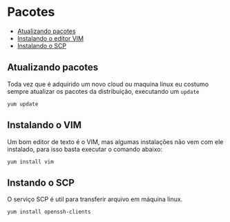 # Pacotes

 - [Atualizando pacotes](#atualizando-pacotes)
 - [Instalando o editor VIM](#instalando-vim)
 - [Instalando o SCP](#instalando-scp)
 
 
<a name="atualizando-pacotes"></a>
## Atualizando pacotes
Toda vez que é adquirido um novo cloud ou maquina linux eu costumo sempre atualizar os pacotes da distribuição, executando um `update`

    yum update

<a name="instalando-vim"></a>
## Instalando o VIM
Um bom editor de texto é o VIM, mas algumas instalações não vem com ele instalado, para isso basta executar o comando abaixo:

    yum install vim

<a name="instalando-scp"></a>
## Instando o SCP
O serviço SCP é util para transferir arquivo em máquina linux.

    yum install openssh-clients
